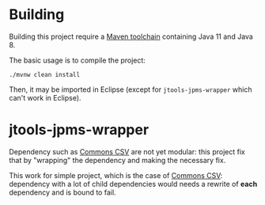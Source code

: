 # Building

Building this project require a [Maven toolchain][1] containing Java 11 and Java 8.

The basic usage is to compile the project:

    ./mvnw clean install

Then, it may be imported in Eclipse (except for `jtools-jpms-wrapper` which can't work in Eclipse).


# jtools-jpms-wrapper

Dependency  such  as  [Commons CSV][2] are not yet modular: this project fix that by "wrapping" the dependency
and making the necessary fix.

This  work  for  simple  project,  which  is  the  case  of  [Commons  CSV][2]: dependency with a lot of child
dependencies would needs a rewrite of **each** dependency and is bound to fail.


[1]: https://maven.apache.org/guides/mini/guide-using-toolchains.html
[2]: https://commons.apache.org/proper/commons-csv/